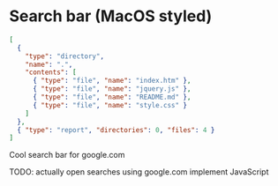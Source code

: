 # Search bar (MacOS styled)

```json
[
  {
    "type": "directory",
    "name": ".",
    "contents": [
      { "type": "file", "name": "index.htm" },
      { "type": "file", "name": "jquery.js" },
      { "type": "file", "name": "README.md" },
      { "type": "file", "name": "style.css" }
    ]
  },
  { "type": "report", "directories": 0, "files": 4 }
]
```

Cool search bar for google.com

TODO:
actually open searches using google.com
implement JavaScript